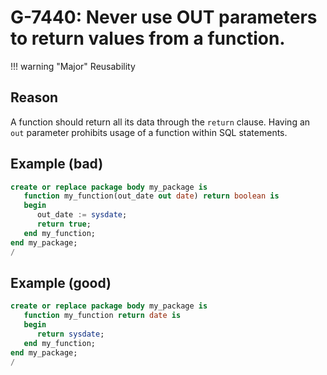 # G-7440: Never use OUT parameters to return values from a function.

!!! warning "Major"
    Reusability

## Reason

A function should return all its data through the `return` clause. Having an `out` parameter prohibits usage of a function within SQL statements.

## Example (bad)

``` sql
create or replace package body my_package is
   function my_function(out_date out date) return boolean is
   begin
      out_date := sysdate;
      return true;
   end my_function;
end my_package;
/
```

## Example (good)

``` sql
create or replace package body my_package is
   function my_function return date is
   begin
      return sysdate;
   end my_function;
end my_package;
/
```